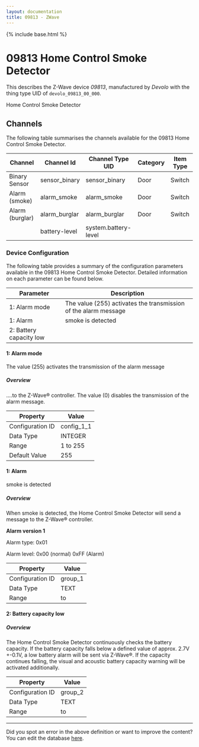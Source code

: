 ```yaml
---
layout: documentation
title: 09813 - ZWave
---
```


{% include base.html %}

# 09813 Home Control Smoke Detector

This describes the Z-Wave device *09813*, manufactured by *Devolo* with the thing type UID of ```devolo_09813_00_000```. 

Home Control Smoke Detector


## Channels
The following table summarises the channels available for the 09813 Home Control Smoke Detector.

| Channel | Channel Id | Channel Type UID | Category | Item Type |
|---------|------------|------------------|----------|-----------|
| Binary Sensor | sensor_binary | sensor_binary | Door | Switch |
| Alarm (smoke) | alarm_smoke | alarm_smoke | Door | Switch |
| Alarm (burglar) | alarm_burglar | alarm_burglar | Door | Switch |
|  | battery-level | system.battery-level |  |  |


### Device Configuration
The following table provides a summary of the configuration parameters available in the 09813 Home Control Smoke Detector.
Detailed information on each parameter can be found below.

| Parameter   | Description |
|-------------|-------------|
| 1: Alarm mode | The value (255) activates the transmission of the alarm message |
| 1: Alarm | smoke is detected |
| 2: Battery capacity low |  |


#### 1: Alarm mode

The value (255) activates the transmission of the alarm message  


##### Overview 

....to the Z-Wave® controller. The value (0) disables the transmission of the alarm message.


| Property         | Value    |
|------------------|----------|
| Configuration ID | config_1_1 |
| Data Type        | INTEGER |
| Range | 1 to 255 |
| Default Value | 255 |


#### 1: Alarm

smoke is detected  


##### Overview 

When smoke is detected, the Home Control Smoke Detector will send a message to the Z-Wave® controller.

**Alarm version 1**

Alarm type: 0x01

Alarm level: 0x00 (normal) 0xFF (Alarm)


| Property         | Value    |
|------------------|----------|
| Configuration ID | group_1 |
| Data Type        | TEXT |
| Range |  to  |


#### 2: Battery capacity low

  


##### Overview 

The Home Control Smoke Detector continuously checks the battery capacity. If the battery capacity falls below a defined value of approx. 2.7V +-0.1V, a low battery alarm will be sent via Z-Wave®. If the capacity continues falling, the visual and acoustic battery capacity warning will be activated additionally.


| Property         | Value    |
|------------------|----------|
| Configuration ID | group_2 |
| Data Type        | TEXT |
| Range |  to  |


---

Did you spot an error in the above definition or want to improve the content?
You can edit the database [here](http://www.cd-jackson.com/index.php/zwave/zwave-device-database/zwave-device-list/devicesummary/615).
